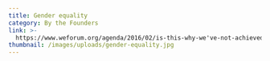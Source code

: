 ```yaml
---
title: Gender equality
category: By the Founders
link: >-
  https://www.weforum.org/agenda/2016/02/is-this-why-we've-not-achieved-gender-parity-at-work/
thumbnail: /images/uploads/gender-equality.jpg
---
```


